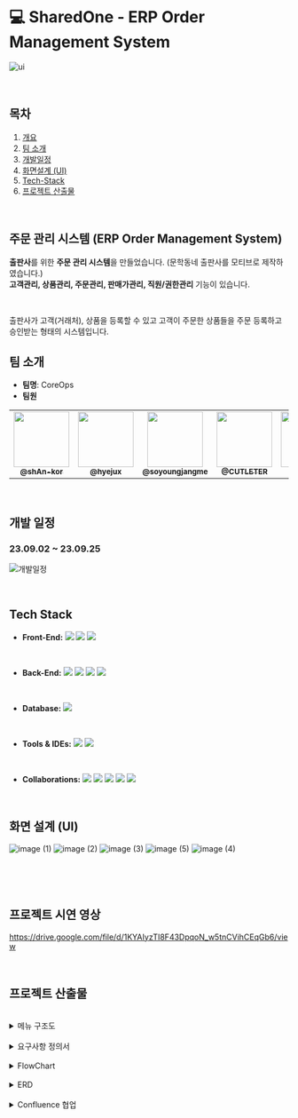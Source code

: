 
#  💻 SharedOne - ERP Order Management System 
![ui](https://github.com/user-attachments/assets/daddd8f1-5f5c-45f7-a66e-52ff1d9d7236)


<br>

## 목차

1. [개요](#주문-관리-시스템-erp-order-management-system)
2. [팀 소개](#팀-소개)   
3. [개발일정](#개발-일정)   
4. [화면설계 (UI)](#화면-설계-ui)   
5. [Tech-Stack](#tech-stack)  
6. [프로젝트 산출물](#프로젝트-산출물)  





<br>

## 주문 관리 시스템 (ERP Order Management System)

**출판사**를 위한 **주문 관리 시스템**을 만들었습니다. (문학동네 출판사를 모티브로 제작하였습니다.)
<br>
**고객관리, 상품관리, 주문관리, 판매가관리, 직원/권한관리** 기능이 있습니다.

</br>

출판사가 고객(거래처), 상품을 등록할 수 있고 고객이 주문한 상품들을 주문 등록하고 승인받는 형태의 시스템입니다. 



## 팀 소개
- **팀명**: CoreOps
  <br>
- **팀원** 
<table>
  <tbody>
      <td align="center"><a href="https://github.com/shAn-kor"><img src="https://avatars.githubusercontent.com/shAn-kor" width="100px;" alt=""/><br /><sub><b> @shAn-kor  </b></sub></a><br /></td>
      <td align="center"><a href="https://github.com/hyejux"><img src="https://avatars.githubusercontent.com/hyejux" width="100px;" alt=""/><br /><sub><b> @hyejux  </b></sub></a><br /></td>
      <td align="center"><a href="https://github.com/soyoungjangme"><img src="https://avatars.githubusercontent.com/soyoungjangme" width="100px;" alt=""/><br /><sub><b> @soyoungjangme </b></sub></a><br /></td>
      <td align="center"><a href="https://github.com/CUTLETER"><img src="https://avatars.githubusercontent.com/CUTLETER" width="100px;" alt=""/><br /><sub><b>@CUTLETER   </b></sub></a><br /></td>
      <td align="center"><a href="https://github.com/wjin01"><img src="https://avatars.githubusercontent.com/wjin01" width="100px;" alt=""/><br /><sub><b> @wjin01  </b></sub></a><br /></td>
      <td align="center"><a href="https://github.com/ddd654"><img src="https://avatars.githubusercontent.com/ddd654" width="100px;" alt=""/><br /><sub><b> @ddd654  </b></sub></a><br /></td>
  </tbody>
</table>




<br>

## 개발 일정 
### 23.09.02 ~ 23.09.25 
![개발일정](https://github.com/user-attachments/assets/2d57efae-403f-4bd8-ab96-b1266e1d5ed3)



<br>


##  Tech Stack

- **Front-End:** 
<img src="https://img.shields.io/badge/CSS3-1572B6?style=for-the-badge&logo=css3&logoColor=white"> <img src="https://img.shields.io/badge/HTML5-E34F26?style=for-the-badge&logo=html5&logoColor=white"> <img src="https://img.shields.io/badge/React-20232A?style=for-the-badge&logo=react&logoColor=61DAFB">
<br>   

- **Back-End:** <img src="https://img.shields.io/badge/Java-ED8B00?style=for-the-badge&logo=openjdk&logoColor=white"> <img src="https://img.shields.io/badge/Spring-6DB33F?style=for-the-badge&logo=spring&logoColor=white"> <img src="https://img.shields.io/badge/Spring_Security-6DB33F?style=for-the-badge&logo=Spring-Security&logoColor=white"> <img src="https://img.shields.io/badge/Amazon_AWS-232F3E?style=for-the-badge&logo=amazon-aws&logoColor=white">
<br>   

- **Database:** <img src="https://img.shields.io/badge/PostgreSQL-316192?style=for-the-badge&logo=postgresql&logoColor=white">

<br>   

- **Tools & IDEs:** 
<img src="https://img.shields.io/badge/IntelliJ_IDEA-000000.svg?style=for-the-badge&logo=intellij-idea&logoColor=white"> <img src="https://img.shields.io/badge/Visual_Studio_Code-0078D4?style=for-the-badge&logo=visual%20studio%20code&logoColor=white">

<br>   

- **Collaborations:** 
<img src="https://img.shields.io/badge/GIT-E44C30?style=for-the-badge&logo=git&logoColor=white
"> <img src="https://img.shields.io/badge/GitHub-100000?style=for-the-badge&logo=github&logoColor=white"> <img src="https://img.shields.io/badge/Figma-F24E1E?style=for-the-badge&logo=figma&logoColor=white"> <img src="https://img.shields.io/badge/Jira-0052CC?style=for-the-badge&logo=Jira&logoColor=white"> <img src="https://img.shields.io/badge/confluence-%23172BF4.svg?style=for-the-badge&logo=confluence&logoColor=white">




</br>




## 화면 설계 (UI)

![image (1)](https://github.com/user-attachments/assets/443f151b-5183-479c-9ce0-2d3e82c6decc) 
![image (2)](https://github.com/user-attachments/assets/a34429d9-eb87-477d-934e-d01d072450b3)
![image (3)](https://github.com/user-attachments/assets/9442be25-b55b-4895-b689-5ea0c7c9ffc6)
![image (5)](https://github.com/user-attachments/assets/869bded6-84ab-4c5d-b33d-ffac404f9b04)
![image (4)](https://github.com/user-attachments/assets/16e23c52-b0a3-471b-acc4-7da0111d6527)

<br>
<br>




</br>


## 프로젝트 시연 영상
https://drive.google.com/file/d/1KYAIyzTI8F43DpqoN_w5tnCVihCEqGb6/view




<br>



## 프로젝트 산출물



</br>

<details><summary>메뉴 구조도
</summary>

![menu](https://github.com/user-attachments/assets/7273bd12-fd7b-480d-bd19-d62e4b3437fd)

</details>

</br>

<details><summary>요구사항 정의서
</summary>

![기능](https://github.com/user-attachments/assets/3cb96be3-d6e3-4e8a-b96e-76679eee5b06)

</details>

</br>

<details><summary>FlowChart
</summary>

![다운로드](https://github.com/user-attachments/assets/9d83eba7-9f56-4ae6-af8c-383d0fb8729a)

</details>

</br>

<details><summary>ERD
</summary>

![ERD](https://github.com/user-attachments/assets/17e08c19-54dd-4869-b526-2370f26bde56)

</details>

</br>

<details><summary> Confluence 협업
</summary>


![confluence](https://github.com/user-attachments/assets/6ada4aa5-f78a-4d7f-a8c9-96375798c5ea)

</br>

**Confluence**를 활용하여 프로젝트 산출물, 회의록 등 **주요 문서들을 효율적으로 관리하고 공유**했습니다. 😀

</br>

- **주차별 개발 일정**: 매주 개발 목표를 설정하고, 개발 작업을 하나하나 기록하여 신속하고 정확한 개발을 진행할 수 있었습니다. 또한 실시간으로 개발 현황을 공유하고, 역할별 작업량에 따라 분업하여 협업을 더욱 효율적으로 이루어냈습니다.

- **회의록 및 피드백 정리**: 주기적인 회의를 통해 작업 현황과 기업 피드백을 반영하여 개발 계획과 목표를 조정하며 효율적인 개발을 추진했습니다.

- **개발 관련 & 공동 작업 가이드 작성**: 새로운 개발 도구나 언어, 공동 작업에 대해 팀원들이 쉽게 이해하고 편리하게 사용할 수 있도록 가이드를 작성하여 개발 효율성을 높였습니다.

- **기타 프로젝트 산출물 및 링크 관리**: 프로젝트 산출물과 관련 서류, 개발 관련 링크들을 체계적으로 정리하여 편의성을 높였습니다.

</details>



